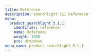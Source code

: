 ```yaml
---
title: Reference
description: searchlight CLI Reference
menu:
  product_searchlight_5.1.1:
    identifier: reference
    name: Reference
    weight: 1000
    pre: dropdown
menu_name: product_searchlight_5.1.1
---
```

